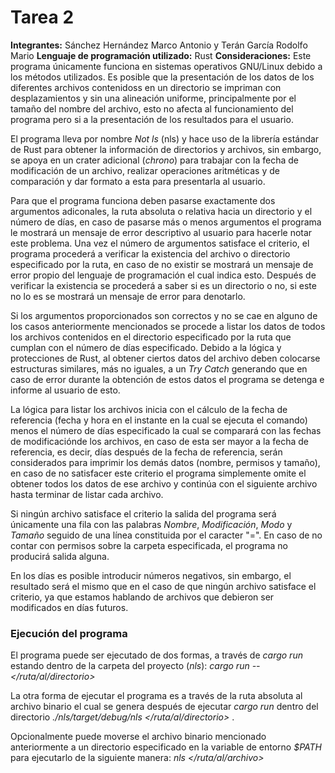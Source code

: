 # Tarea 2

**Integrantes:** Sánchez Hernández Marco Antonio y Terán García Rodolfo Mario
**Lenguaje de programación utilizado:** Rust
**Consideraciones:** Este programa únicamente funciona en sistemas operativos GNU/Linux debido a los métodos utilizados. Es posible que la presentación de los datos de los diferentes archivos contenidoss en un directorio se impriman con desplazamientos y sin una alineación uniforme, principalmente por el tamaño del nombre del archivo, esto no afecta al funcionamiento del programa pero si a la presentación de los resultados para el usuario.

El programa lleva por nombre *Not ls* (nls) y hace uso de la librería estándar de Rust para obtener la información de directorios y archivos, sin embargo, se apoya en un crater adicional (*chrono*) para trabajar con la fecha de modificación de un archivo, realizar operaciones aritméticas y de comparación y dar formato a esta para presentarla al usuario.

Para que el programa funciona deben pasarse exactamente dos argumentos adiconales, la ruta absoluta o relativa hacia un directorio y el número de días, en caso de pasarse más o menos argumentos el programa le mostrará un mensaje de error descriptivo al usuario para hacerle notar este problema. Una vez el número de argumentos satisface el criterio, el programa procederá a verificar la existencia del archivo o directorio especificado por la ruta, en caso de no existir se mostrará un mensaje de error propio del lenguaje de programación el cual indica esto. Después de verificar la existencia se procederá a saber si es un directorio o no, si este no lo es se mostrará un mensaje de error para denotarlo.

Si los argumentos proporcionados son correctos y no se cae en alguno de los casos anteriormente mencionados se procede a listar los datos de todos los archivos contenidos en el directorio especificado por la ruta que cumplan con el número de días especificado. Debido a la lógica y protecciones de Rust, al obtener ciertos datos del archivo deben colocarse estructuras similares, más no iguales, a un *Try Catch* generando que en caso de error durante la obtención de estos datos el programa se detenga e informe al usuario de esto.

La lógica para listar los archivos inicia con el cálculo de la fecha de referencia (fecha y hora en el instante en la cual se ejecuta el comando) menos el número de días especificado la cual se comparará con las fechas de modificaciónde los archivos, en caso de esta ser mayor a la fecha de referencia, es decir, días después de la fecha de referencia, serán considerados para imprimir los demás datos (nombre, permisos y tamaño), en caso de no satisfacer este criterio el programa simplemente omite el obtener todos los datos de ese archivo y continúa con el siguiente archivo hasta terminar de listar cada archivo.

Si ningún archivo satisface el criterio la salida del programa será únicamente una fila con las palabras *Nombre*, *Modificación*, *Modo* y *Tamaño* seguido de una línea constituida por el caracter "=". En caso de no contar con permisos sobre la carpeta especificada, el programa no producirá salida alguna.

En los días es posible introducir números negativos, sin embargo, el resultado será el mismo que en el caso de que ningún archivo satisface el criterio, ya que estamos hablando de archivos que debieron ser modificados en días futuros.

### Ejecución del programa

El programa puede ser ejecutado de dos formas, a través de *cargo run* estando dentro de la carpeta del proyecto (*nls*): *cargo run -- </ruta/al/directorio> <dias>*

La otra forma de ejecutar el programa es a través de la ruta absoluta al archivo binario el cual se genera después de ejecutar *cargo run* dentro del directorio *./nls/target/debug/nls </ruta/al/directorio> <dias>*.

Opcionalmente puede moverse el archivo binario mencionado anteriormente a un directorio especificado en la variable de entorno *$PATH* para ejecutarlo de la siguiente manera: *nls </ruta/al/archivo> <dias>*
